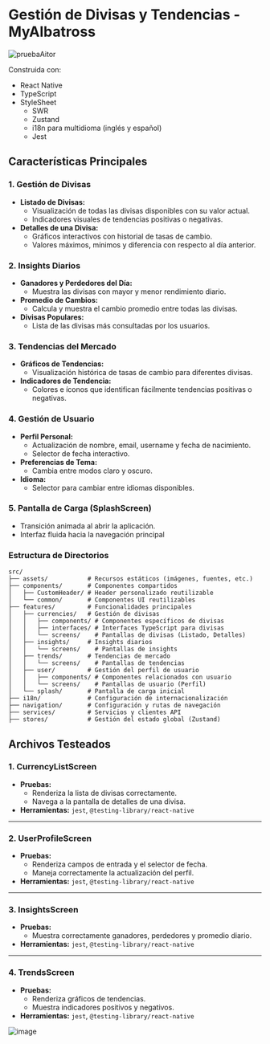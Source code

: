# Gestión de Divisas y Tendencias - MyAlbatross

![pruebaAitor](https://github.com/user-attachments/assets/166f1e17-90e3-40a9-86cf-d7e0ece9728b)

Construida con:
- React Native
- TypeScript
- StyleSheet
  - SWR
  - Zustand
  - i18n para multidioma (inglés y español)
  - Jest

## **Características Principales**

### 1. **Gestión de Divisas**
- **Listado de Divisas:**
  - Visualización de todas las divisas disponibles con su valor actual.
  - Indicadores visuales de tendencias positivas o negativas.
- **Detalles de una Divisa:**
  - Gráficos interactivos con historial de tasas de cambio.
  - Valores máximos, mínimos y diferencia con respecto al día anterior.

### 2. **Insights Diarios**
- **Ganadores y Perdedores del Día:**
  - Muestra las divisas con mayor y menor rendimiento diario.
- **Promedio de Cambios:**
  - Calcula y muestra el cambio promedio entre todas las divisas.
- **Divisas Populares:**
  - Lista de las divisas más consultadas por los usuarios.

### 3. **Tendencias del Mercado**
- **Gráficos de Tendencias:**
  - Visualización histórica de tasas de cambio para diferentes divisas.
- **Indicadores de Tendencia:**
  - Colores e íconos que identifican fácilmente tendencias positivas o negativas.

### 4. **Gestión de Usuario**
- **Perfil Personal:**
  - Actualización de nombre, email, username y fecha de nacimiento.
  - Selector de fecha interactivo.
- **Preferencias de Tema:**
  - Cambia entre modos claro y oscuro.
- **Idioma:**
  - Selector para cambiar entre idiomas disponibles.

### 5. **Pantalla de Carga (SplashScreen)**
- Transición animada al abrir la aplicación.
- Interfaz fluida hacia la navegación principal


### Estructura de Directorios

```
src/
├── assets/           # Recursos estáticos (imágenes, fuentes, etc.)
├── components/       # Componentes compartidos
│   ├── CustomHeader/ # Header personalizado reutilizable
│   └── common/       # Componentes UI reutilizables
├── features/         # Funcionalidades principales
│   ├── currencies/   # Gestión de divisas
│   │   ├── components/ # Componentes específicos de divisas
│   │   ├── interfaces/ # Interfaces TypeScript para divisas
│   │   └── screens/    # Pantallas de divisas (Listado, Detalles)
│   ├── insights/     # Insights diarios
│   │   └── screens/    # Pantallas de insights
│   ├── trends/       # Tendencias de mercado
│   │   └── screens/    # Pantallas de tendencias
│   ├── user/         # Gestión del perfil de usuario
│   │   ├── components/ # Componentes relacionados con usuario
│   │   └── screens/    # Pantallas de usuario (Perfil)
│   └── splash/       # Pantalla de carga inicial
├── i18n/             # Configuración de internacionalización
├── navigation/       # Configuración y rutas de navegación
├── services/         # Servicios y clientes API
├── stores/           # Gestión del estado global (Zustand)
```

## **Archivos Testeados**

### 1. **CurrencyListScreen**
- **Pruebas:**
  - Renderiza la lista de divisas correctamente.
  - Navega a la pantalla de detalles de una divisa.
- **Herramientas:** `jest`, `@testing-library/react-native`

---

### 2. **UserProfileScreen**
- **Pruebas:**
  - Renderiza campos de entrada y el selector de fecha.
  - Maneja correctamente la actualización del perfil.
- **Herramientas:** `jest`, `@testing-library/react-native`

---

### 3. **InsightsScreen**
- **Pruebas:**
  - Muestra correctamente ganadores, perdedores y promedio diario.
- **Herramientas:** `jest`, `@testing-library/react-native`

---

### 4. **TrendsScreen**
- **Pruebas:**
  - Renderiza gráficos de tendencias.
  - Muestra indicadores positivos y negativos.
- **Herramientas:** `jest`, `@testing-library/react-native`


![image](https://github.com/user-attachments/assets/2cfb73be-8038-47f5-9f59-5e86f8dddcc9)
